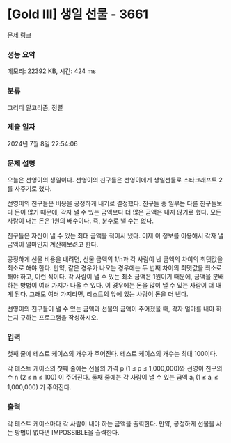 # [Gold III] 생일 선물 - 3661 

[문제 링크](https://www.acmicpc.net/problem/3661) 

### 성능 요약

메모리: 22392 KB, 시간: 424 ms

### 분류

그리디 알고리즘, 정렬

### 제출 일자

2024년 7월 8일 22:54:06

### 문제 설명

<p>오늘은 선영이의 생일이다. 선영이의 친구들은 선영이에게 생일선물로 스타크래프트 2를 사주기로 했다.</p>

<p>선영이의 친구들은 비용을 공정하게 내기로 결정했다. 친구들 중 일부는 다른 친구들보다 돈이 많기 때문에, 각자 낼 수 있는 금액보다 더 많은 금액은 내지 않기로 했다. 모든 사람이 내는 돈은 1원의 배수이다. 즉, 분수로 낼 수는 없다.</p>

<p>친구들은 자신이 낼 수 있는 최대 금액을 적어서 냈다. 이제 이 정보를 이용해서 각자 낼 금액이 얼마인지 계산해보려고 한다.</p>

<p>공정하게 선물 비용을 내려면, 선물 금액의 1/n과 각 사람이 낸 금액의 차이의 최댓값을 최소로 해야 한다. 만약, 같은 경우가 나오는 경우에는 두 번째 차이의 최댓값을 최소로 해야 하고, 이런 식이다. 각 사람이 낼 수 있는 최소 금액은 1원이기 때문에, 금액을 분배하는 방법이 여러 가지가 나올 수 있다. 이 경우에는 돈을 많이 낼 수 있는 사람이 더 내게 된다. 그래도 여러 가지라면, 리스트의 앞에 있는 사람이 돈을 더 낸다.</p>

<p>선영이의 친구들이 낼 수 있는 금액과 선물의 금액이 주어졌을 때, 각자 얼마를 내야 하는지 구하는 프로그램을 작성하시오.</p>

### 입력 

 <p>첫째 줄에 테스트 케이스의 개수가 주어진다. 테스트 케이스의 개수는 최대 100이다.</p>

<p>각 테스트 케이스의 첫째 줄에는 선물의 가격 p (1 ≤ p ≤ 1,000,000)와 선영이 친구의 수 n (2 ≤ n ≤ 100) 이 주어진다. 둘째 줄에는 각 사람이 낼 수 있는 금액 a<sub>i</sub> (1 ≤ a<sub>i</sub> ≤ 1,000,000) 가 주어진다.</p>

### 출력 

 <p>각 테스트 케이스마다 각 사람이 내야 하는 금액을 출력한다. 만약, 공정하게 선물을 사는 방법이 없다면 IMPOSSIBLE을 출력한다.</p>

